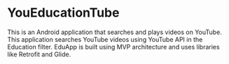 # YouEducationTube

This is an Android application that searches and plays videos on YouTube. This application searches YouTube videos using YouTube API in the Education filter.
EduApp is built using MVP architecture and uses libraries like Retrofit and Glide.
